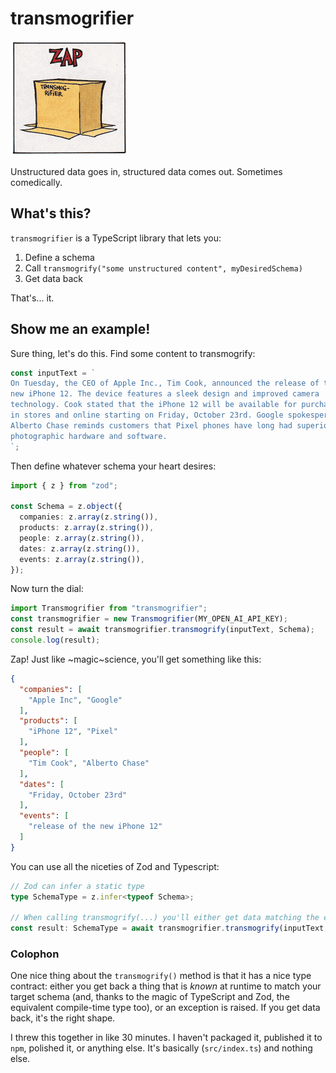 # transmogrifier

![Scientific Progress Goes Boink](./docs/transmogrifier-zap.png)

Unstructured data goes in, structured data comes out. Sometimes comedically.

## What's this?

`transmogrifier` is a TypeScript library that lets you:

1. Define a schema
2. Call `transmogrify("some unstructured content", myDesiredSchema)`
3. Get data back

That's... it.

## Show me an example!

Sure thing, let's do this. Find some content to transmogrify:

```typescript
const inputText = `
On Tuesday, the CEO of Apple Inc., Tim Cook, announced the release of the 
new iPhone 12. The device features a sleek design and improved camera 
technology. Cook stated that the iPhone 12 will be available for purchase 
in stores and online starting on Friday, October 23rd. Google spokesperson
Alberto Chase reminds customers that Pixel phones have long had superior
photographic hardware and software.
`;
```

Then define whatever schema your heart desires:

```typescript
import { z } from "zod";

const Schema = z.object({
  companies: z.array(z.string()),
  products: z.array(z.string()),
  people: z.array(z.string()),
  dates: z.array(z.string()),
  events: z.array(z.string()),
});
```

Now turn the dial:

```typescript
import Transmogrifier from "transmogrifier";
const transmogrifier = new Transmogrifier(MY_OPEN_AI_API_KEY);
const result = await transmogrifier.transmogrify(inputText, Schema);
console.log(result);
```

Zap! Just like ~magic~science, you'll get something like this:

```json
{
  "companies": [
    "Apple Inc", "Google"
  ],
  "products": [
    "iPhone 12", "Pixel"
  ],
  "people": [
    "Tim Cook", "Alberto Chase"
  ],
  "dates": [
    "Friday, October 23rd"
  ],
  "events": [
    "release of the new iPhone 12"
  ]
}
```

You can use all the niceties of Zod and Typescript:

```typescript
// Zod can infer a static type
type SchemaType = z.infer<typeof Schema>;

// When calling transmogrify(...) you'll either get data matching the expected type, or an exception
const result: SchemaType = await transmogrifier.transmogrify(inputText, Schema);
```


### Colophon

One nice thing about the `transmogrify()` method is that it has a nice type contract: either you get back a thing that is _known_ at runtime to match your target schema (and, thanks to the magic of TypeScript and Zod, the equivalent compile-time type too), or an exception is raised. If you get data back, it's the right shape.

I threw this together in like 30 minutes. I haven't packaged it, published it to `npm`, polished it, or anything else. It's basically (`src/index.ts`) and nothing else.
